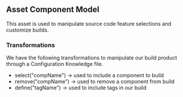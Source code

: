 ## Asset Component Model 

This asset is used to manipulate source code feature selections and customize builds.


### Transformations

We have the following transformations to manipulate our build product through a Configuration Knowledge file.

 - select("compName") -> used to include a component to build
 - remove("compName") -> used to remove a component from build
 - define("tagName")  -> used to include tags in our build

